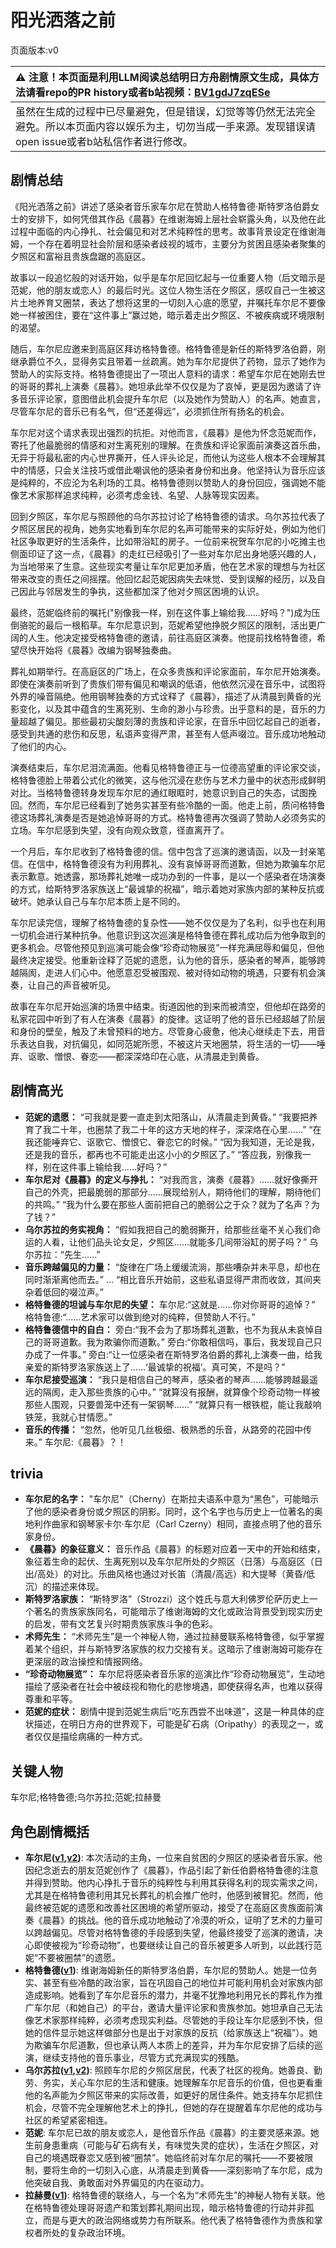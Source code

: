 # 阳光洒落之前
页面版本:v0
 

| :warning: 注意！本页面是利用LLM阅读总结明日方舟剧情原文生成，具体方法请看repo的PR history或者b站视频：[BV1gdJ7zqESe](https://www.bilibili.com/video/BV1gdJ7zqESe/)         |
|:----------------------------|
| 虽然在生成的过程中已尽量避免，但是错误，幻觉等等仍然无法完全避免。所以本页面内容以娱乐为主，切勿当成一手来源。发现错误请open issue或者b站私信作者进行修改。|



## 剧情总结
《阳光洒落之前》讲述了感染者音乐家车尔尼在赞助人格特鲁德·斯特罗洛伯爵女士的安排下，如何凭借其作品《晨暮》在维谢海姆上层社会崭露头角，以及他在此过程中面临的内心挣扎、社会偏见和对艺术纯粹性的思考。故事背景设定在维谢海姆，一个存在着明显社会阶层和感染者歧视的城市，主要分为贫困且感染者聚集的夕照区和富裕且贵族盘踞的高庭区。

故事以一段追忆般的对话开始，似乎是车尔尼回忆起与一位重要人物（后文暗示是范妮，他的朋友或恋人）的最后时光。这位人物生活在夕照区，感叹自己一生被这片土地养育又圈禁，表达了想将这里的一切刻入心底的愿望，并嘱托车尔尼不要像她一样被困住，要在“这件事上”赢过她，暗示着走出夕照区、不被疾病或环境限制的渴望。

随后，车尔尼应邀来到高庭区拜访格特鲁德。格特鲁德是新任的斯特罗洛伯爵，刚继承爵位不久，显得务实且带着一丝疏离。她为车尔尼提供了药物，显示了她作为赞助人的实际支持。格特鲁德提出了一项出人意料的请求：希望车尔尼在她刚去世的哥哥的葬礼上演奏《晨暮》。她坦承此举不仅仅是为了哀悼，更是因为邀请了许多音乐评论家，意图借此机会提升车尔尼（以及她作为赞助人）的名声。她直言，尽管车尔尼的音乐已有名气，但“还差得远”，必须抓住所有扬名的机会。

车尔尼对这个请求表现出强烈的抗拒。对他而言，《晨暮》是他为怀念范妮而作，寄托了他最脆弱的情感和对生离死别的理解。在贵族和评论家面前演奏这首乐曲，无异于将最私密的内心世界撕开，任人评头论足，而他认为这些人根本不会理解其中的情感，只会关注技巧或借此嘲讽他的感染者身份和出身。他坚持认为音乐应该是纯粹的，不应沦为名利场的工具。格特鲁德则以赞助人的身份回应，强调她不能像艺术家那样追求纯粹，必须考虑金钱、名望、人脉等现实因素。

回到夕照区，车尔尼与照顾他的乌尔苏拉讨论了格特鲁德的请求。乌尔苏拉代表了夕照区居民的视角，她务实地看到车尔尼的名声可能带来的实际好处，例如为他们社区争取更好的生活条件，比如带浴缸的房子。一位前来祝贺车尔尼的小吃摊主也侧面印证了这一点，《晨暮》的走红已经吸引了一些对车尔尼出身地感兴趣的人，为当地带来了生意。这些现实考量让车尔尼更加矛盾，他在艺术家的理想与为社区带来改变的责任之间摇摆。他回忆起范妮因病失去味觉、受到误解的经历，以及自己因此与邻居发生的争执，这些都加深了他对夕照区困境的认识。

最终，范妮临终前的嘱托("别像我一样，别在这件事上输给我......好吗？")成为压倒骆驼的最后一根稻草。车尔尼意识到，范妮希望他挣脱夕照区的限制，活出更广阔的人生。他决定接受格特鲁德的邀请，前往高庭区演奏。他提前找格特鲁德，希望尽快开始将《晨暮》改编为钢琴独奏曲。

葬礼如期举行。在高庭区的广场上，在众多贵族和评论家面前，车尔尼开始演奏。即使在演奏前听到了贵族们带有偏见和嘲讽的低语，他依然沉浸在音乐中，试图将外界的噪音隔绝。他用钢琴独奏的方式诠释了《晨暮》，描述了从清晨到黄昏的光影变化，以及其中蕴含的生离死别、生命的渺小与珍贵。出乎意料的是，音乐的力量超越了偏见。那些最初尖酸刻薄的贵族和评论家，在音乐中回忆起自己的逝者，感受到共通的悲伤和反思，私语声变得严肃，甚至有人低声啜泣。音乐成功地触动了他们的内心。

演奏结束后，车尔尼泪流满面。他看见格特鲁德正与一位德高望重的评论家交谈，格特鲁德脸上带着公式化的微笑，这与他沉浸在悲伤与艺术力量中的状态形成鲜明对比。当格特鲁德转身发现车尔尼的通红眼眶时，她意识到自己的失态，试图挽回。然而，车尔尼已经看到了她务实甚至有些冷酷的一面。他走上前，质问格特鲁德这场葬礼演奏是否是她追悼哥哥的方式。格特鲁德再次强调了赞助人必须务实的立场。车尔尼感到失望，没有向观众致意，径直离开了。

一个月后，车尔尼收到了格特鲁德的信。信中包含了巡演的邀请函，以及一封亲笔信。在信中，格特鲁德没有为利用葬礼、没有哀悼哥哥而道歉，但她为欺骗车尔尼表示歉意。她透露，那场葬礼她唯一成功办到的一件事，是以一个感染者在场演奏的方式，给斯特罗洛家族送上“最诚挚的祝福”，暗示着她对家族内部的某种反抗或破坏。她承认自己与车尔尼本质上是不同的。

车尔尼读完信，理解了格特鲁德的复杂性——她不仅仅是为了名利，似乎也在利用一切机会进行某种抗争。他意识到这次巡演是格特鲁德在葬礼成功后为他争取到的更多机会。尽管他预见到巡演可能会像“珍奇动物展览”一样充满屈辱和偏见，但他最终决定接受。他重新诠释了范妮的遗愿，认为他的音乐，感染者的琴声，能够跨越隔阂，走进人们心中。他愿意忍受被围观、被对待如动物的境遇，只要有机会演奏，让自己的声音被听见。

故事在车尔尼开始巡演的场景中结束。街道因他的到来而被清空，但他却在路旁的私家花园中听到了有人在演奏《晨暮》的旋律。这证明了他的音乐已经超越了阶层和身份的壁垒，触及了未曾预料的地方。尽管身心疲惫，他决心继续走下去，用音乐表达自我，对抗偏见，如同范妮所愿，不被这片天地圈禁，将生活的一切——唾弃、讴歌、憎恨、眷恋——都深深烙印在心底，从清晨走到黄昏。
## 剧情高光
*   **范妮的遗愿：**
    “可我就是要一直走到太阳落山，从清晨走到黄昏。”
    “我要把养育了我二十年，也圈禁了我二十年的这方天地的样子，深深烙在心里......”
    “在我还能唾弃它、讴歌它、憎恨它、眷恋它的时候。”
    “因为我知道，无论是我，还是我的音乐，都再也不可能走出这小小的夕照区了。”
    “答应我，别像我一样，别在这件事上输给我......好吗？”
*   **车尔尼对《晨暮》的定义与挣扎：**
    “对我而言，演奏《晨暮》......就好像撕开自己的外壳，把最脆弱的那部分......展现给别人，期待他们的理解，期待他们的共鸣。”
    “我为什么要在那些人面前把自己的脆弱公之于众？就为了名声？为了钱？”
*   **乌尔苏拉的务实视角：**
    “假如我把自己的脆弱撕开，给那些丝毫不关心我们命运的人看，让他们品头论女足，夕照区......就能多几间带浴缸的房子吗？”
    乌尔苏拉：“先生......”
*   **音乐跨越偏见的力量：**
    “旋律在广场上缓缓流淌，那些嘈杂并未平息，却也在同时渐渐离他而去。”
    ...
    “相比音乐开始前，这些私语显得严肃而收敛，其间夹杂着低回的啜泣声。”
*   **格特鲁德的坦诚与车尔尼的失望：**
    车尔尼:“这就是......你对你哥哥的追悼？”
    格特鲁德:“......艺术家可以做到绝对的纯粹，但赞助人不行。”
*   **格特鲁德信中的自白：**
    旁白:“我不会为了那场葬礼道歉，也不为我从未哀悼自己的哥哥道歉。我为欺骗你而道歉。”
    旁白:“你敢相信吗，事后，我发现自己只办成了一件事。”
    旁白:“让一位感染者在斯特罗洛伯爵的葬礼上演奏一曲，给我亲爱的斯特罗洛家族送上了......‘最诚挚的祝福’。真可笑，不是吗？”
*   **车尔尼接受巡演：**
    “我只是相信自己的琴声，感染者的琴声......能够跨越最遥远的隔阂，走入那些贵族的心中。”
    “就算没有报酬，就算像个珍奇动物一样被那些人围观，只要兽笼中还有一架钢琴......”
    “就算只有一根铁棍，能让我敲响铁笼，我就心甘情愿。”
*   **音乐的传播：**
    “忽然，他听见几丝极细、极熟悉的乐音，从路旁的花园中传来。”
    车尔尼:《晨暮》？！
## trivia
*   **车尔尼的名字：** "车尔尼"（Cherny）在斯拉夫语系中意为“黑色”，可能暗示了他的感染者身份或夕照区的阴影。同时，这个名字也与历史上一位著名的奥地利作曲家和钢琴家卡尔·车尔尼（Carl Czerny）相同，直接点明了他的音乐家身份。
*   **《晨暮》的象征意义：** 音乐作品《晨暮》的标题对应着一天中的开始和结束，象征着生命的起伏、生离死别以及车尔尼所处的夕照区（日落）与高庭区（日出/高处）的对比。乐曲风格也通过对长笛（清晨/高远）和大提琴（黄昏/低沉）的描述来体现。
*   **斯特罗洛家族：** “斯特罗洛”（Strozzi）这个姓氏与意大利佛罗伦萨历史上一个著名的贵族家族同名，可能暗示了维谢海姆的文化或政治背景受到现实历史的启发，带有文艺复兴时期贵族家族斗争的色彩。
*   **术师先生：** “术师先生”是一个神秘人物，通过拉赫曼联系格特鲁德，似乎掌握着某个组织，并与斯特罗洛家族的权力交接有关。这暗示了维谢海姆可能存在更深层的政治操控和情报网络。
*   **“珍奇动物展览”：** 车尔尼将感染者音乐家的巡演比作“珍奇动物展览”，生动地描绘了感染者在社会中被歧视和物化的悲惨境遇，即使获得名声，也难以获得尊重和平等。
*   **范妮的症状：** 剧情中提到范妮生病后“吃东西尝不出味道”，这是一种具体的症状描述，在明日方舟的世界观下，可能是矿石病（Oripathy）的表现之一，或者仅仅是描绘病痛的一种方式。
## 关键人物
车尔尼;格特鲁德;乌尔苏拉;范妮;拉赫曼
## 角色剧情概括
-   **车尔尼([v1](../chars/char_4047_pianst.md),[v2](../char_v3/char_4047_pianst.md))**: 本次活动的主角，一位来自贫困的夕照区的感染者音乐家。他因纪念逝去的朋友范妮创作了《晨暮》，作品引起了新任伯爵格特鲁德的注意并得到赞助。他内心挣扎于音乐的纯粹性与利用其获得名利的现实需求之间，尤其是在格特鲁德利用其兄长葬礼的机会推广他时，他感到被冒犯。然而，他最终被范妮的遗愿和改善社区困境的希望所驱动，接受了在高庭区贵族面前演奏《晨暮》的挑战。他的音乐成功地触动了冷漠的听众，证明了艺术的力量可以跨越偏见。尽管对格特鲁德的手段感到失望，他最终接受了巡演的邀请，决心即使被视为“珍奇动物”，也要继续让自己的音乐被更多人听到，以此践行范妮“不要被圈禁”的遗愿。
-   **格特鲁德([v1](../chars/extended_char_ge_te_lu_de.md))**: 维谢海姆新任的斯特罗洛伯爵，车尔尼的赞助人。她是一位务实、甚至有些冷酷的政治家，旨在巩固自己的地位并可能利用机会对家族内部造成影响。她看到了车尔尼音乐的潜力，并毫不犹豫地利用兄长的葬礼作为推广车尔尼（和她自己）的平台，邀请大量评论家和贵族参加。她坦承自己无法像艺术家那样纯粹，必须考虑现实利益。尽管她的手段让车尔尼感到不快，但她的信件显示她这样做部分也是出于对家族的反抗（给家族送上“祝福”）。她为欺骗车尔尼道歉，但也承认两人本质上的差异，并为车尔尼安排了后续的巡演，继续支持他的音乐事业，尽管方式充满现实的残酷。
-   **乌尔苏拉([v1](../chars/extended_char_wu_er_su_la.md),[v2](../char_v3/extended_char_wu_er_su_la.md))**: 照顾车尔尼的夕照区居民，代表了社区的视角。她善良、勤劳、务实，关心车尔尼的生活和健康。她理解车尔尼音乐的价值，但也更看重他的名声能为夕照区带来的实际改善，如更好的居住条件。她支持车尔尼抓住机会，尽管不完全理解他艺术上的挣扎，但她的存在提醒着车尔尼他的成功与社区的希望紧密相连。
-   **范妮**: 车尔尼已故的朋友或恋人，是他音乐作品《晨暮》的主要灵感来源。她生前身患重病（可能与矿石病有关，有味觉失灵的症状），生活在夕照区，对自己的境遇既眷恋又感到被“圈禁”。她临终前对车尔尼的嘱托——不要被限制，要将生命的一切刻入心底，从清晨走到黄昏——深刻影响了车尔尼，成为他突破自我、勇敢面对外界偏见的内在驱动力。
-   **拉赫曼([v1](../chars/extended_char_la_he_man.md))**: 格特鲁德的联络人，与一个名为“术师先生”的神秘人物有关联。他在格特鲁德处理哥哥遗产和策划葬礼期间出现，暗示格特鲁德的行动并非孤立，而是与更大的政治网络或势力有所联系。他代表了格特鲁德作为贵族和掌权者所处的复杂政治环境。